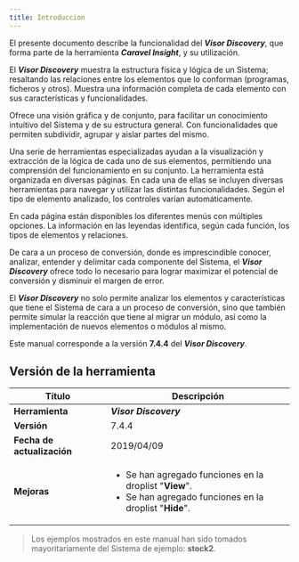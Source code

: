 ```yaml
---
title: Introduccion
---
```


El presente documento describe la funcionalidad del **_Visor Discovery_**, que forma parte de la herramienta **_Caravel Insight_**, y su utilización.

El **_Visor Discovery_** muestra la estructura física y lógica de un Sistema; resaltando las relaciones entre los elementos que lo conforman (programas, ficheros y otros). Muestra una información completa de cada elemento con sus características y funcionalidades.

Ofrece una visión gráfica y de conjunto, para facilitar un conocimiento intuitivo del Sistema y de su estructura general. Con funcionalidades que permiten subdividir, agrupar y aislar partes del mismo.

Una serie de herramientas especializadas ayudan a la visualización y extracción de la lógica de cada uno de sus elementos, permitiendo una comprensión del funcionamiento en su conjunto.
La herramienta está organizada en diversas páginas. En cada una de ellas se incluyen diversas herramientas para navegar y utilizar las distintas funcionalidades. Según el tipo de elemento analizado, los controles varían automáticamente.

En cada página están disponibles los diferentes menús con múltiples opciones. La información en las leyendas identifica, según cada función, los tipos de elementos y relaciones.

De cara a un proceso de conversión, donde es imprescindible conocer, analizar, entender y delimitar cada componente del Sistema, el **_Visor Discovery_** ofrece todo lo necesario para lograr maximizar el potencial de conversión y disminuir el margen de error.

El **_Visor Discovery_** no solo permite analizar los elementos y características que tiene el Sistema de cara a un proceso de conversión, sino que también permite simular la reacción que tiene al migrar un módulo, así como la implementación de nuevos elementos o módulos al mismo.

Este manual corresponde a la versión **7.4.4** del **_Visor Discovery_**.

## Versión de la herramienta
|**Título**|**Descripción**|
|---|---|
|**Herramienta**|**_Visor Discovery_**|
|**Versión**|7.4.4|
|**Fecha de actualización**|2019/04/09|
|**Mejoras**|<ul><li>Se han agregado funciones en la droplist "**View**".</li><li>Se han agregado funciones en la droplist "**Hide**".</li></ul>|
>Los ejemplos mostrados en este manual han sido tomados mayoritariamente del Sistema de ejemplo: **stock2**.

